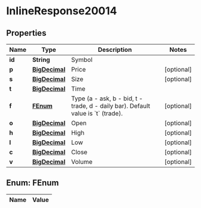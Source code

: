 
# InlineResponse20014

## Properties
Name | Type | Description | Notes
------------ | ------------- | ------------- | -------------
**id** | **String** | Symbol | 
**p** | [**BigDecimal**](BigDecimal.md) | Price |  [optional]
**s** | [**BigDecimal**](BigDecimal.md) | Size |  [optional]
**t** | [**BigDecimal**](BigDecimal.md) | Time | 
**f** | [**FEnum**](#FEnum) | Type (a - ask, b - bid, t - trade, d - daily bar). Default value is &#x60;t&#x60; (trade). |  [optional]
**o** | [**BigDecimal**](BigDecimal.md) | Open |  [optional]
**h** | [**BigDecimal**](BigDecimal.md) | High |  [optional]
**l** | [**BigDecimal**](BigDecimal.md) | Low |  [optional]
**c** | [**BigDecimal**](BigDecimal.md) | Close |  [optional]
**v** | [**BigDecimal**](BigDecimal.md) | Volume |  [optional]


<a name="FEnum"></a>
## Enum: FEnum
Name | Value
---- | -----



